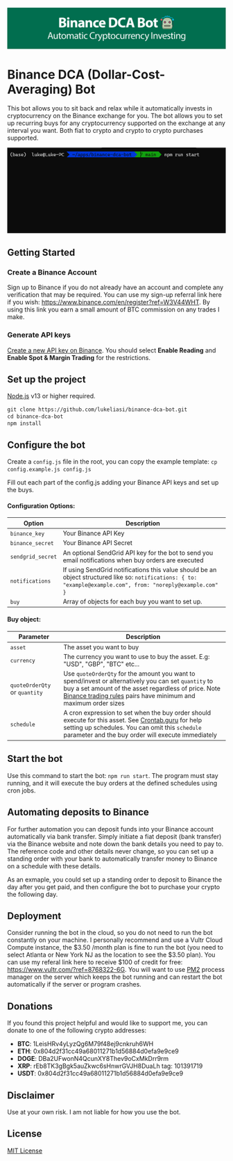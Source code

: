 ![Binance DCA Bot Banner](/banner.jpg)
# Binance DCA (Dollar-Cost-Averaging) Bot

This bot allows you to sit back and relax while it automatically invests in cryptocurrency on the Binance exchange for you. The bot allows you to set up recurring buys for any cryptocurrency supported on the exchange at any interval you want. Both fiat to crypto and crypto to crypto purchases supported.


![Binance DCA Bot Demo](/demo.gif)

## Getting Started
### Create a Binance Account
Sign up to Binance if you do not already have an account and complete any verification that may be required. You can use my sign-up referral link here if you wish: https://www.binance.com/en/register?ref=W3V44WHT. By using this link you earn a small amount of BTC commission on any trades I make.

### Generate API keys
[Create a new API key on Binance](https://www.binance.com/en/support/faq/360002502072). You should select **Enable Reading** and **Enable Spot & Margin Trading** for the restrictions.

## Set up the project
[Node.js](https://nodejs.org) v13 or higher required.
```
git clone https://github.com/lukeliasi/binance-dca-bot.git
cd binance-dca-bot
npm install
```

## Configure the bot
Create a `config.js` file in the root, you can copy the example template:
`cp config.example.js config.js`

Fill out each part of the config.js adding your Binance API keys and set up the buys.

#### Configuration Options:
| Option             | Description |
| -----------        | ----------- |
| `binance_key`      | Your Binance API Key |
| `binance_secret`   | Your Binance API Secret |
| `sendgrid_secret`  | An optional SendGrid API key for the bot to send you email notifications when buy orders are executed |
| `notifications`    | If using SendGrid notifications this value should be an object structured like so: `notifications: { to: "example@example.com", from: "noreply@example.com" }` |
| `buy`              | Array of objects for each buy you want to set up. |

#### Buy object:
| Parameter                     | Description |
| -----------                   | ----------- |
| `asset`                       | The asset you want to buy | 
| `currency`                    | The currency you want to use to buy the asset. E.g: "USD", "GBP", "BTC" etc... |
| `quoteOrderQty` or `quantity` | Use `quoteOrderQty` for the amount you want to spend/invest or alternatively you can set `quantity` to buy a set amount of the asset regardless of price. Note [Binance trading rules](https://www.binance.com/en/trade-rule) pairs have minimum and maximum order sizes  |
| `schedule`                    | A cron expression to set when the buy order should execute for this asset. See [Crontab.guru](https://crontab.guru/) for help setting up schedules. You can omit this `schedule` parameter and the buy order will execute immediately |

## Start the bot
Use this command to start the bot: `npm run start`. The program must stay running, and it will execute the buy orders at the defined schedules using cron jobs.

## Automating deposits to Binance
For further automation you can deposit funds into your Binance account automatically via bank transfer. Simply initiate a fiat deposit (bank transfer) via the Binance website and note down the bank details you need to pay to. The reference code and other details never change, so you can set up a standing order with your bank to automatically transfer money to Binance on a schedule with these details.

As an exmaple, you could set up a standing order to deposit to Binance the day after you get paid, and then configure the bot to purchase your crypto the following day.

## Deployment
Consider running the bot in the cloud, so you do not need to run the bot constantly on your machine. I personally recommend and use a Vultr Cloud Compute instance, the $3.50 /month plan is fine to run the bot (you need to select Atlanta or New York NJ as the location to see the $3.50 plan). You can use my referal link here to receive $100 of credit for free: https://www.vultr.com/?ref=8768322-6G. You will want to use [PM2](https://github.com/Unitech/pm2) process manager on the server which keeps the bot running and can restart the bot automatically if the server or program crashes.

## Donations
If you found this project helpful and would like to support me, you can donate to one of the following crypto addresses:

* **BTC**: 1LeisHRv4yLyzQg6M79f48ej9cnkruh6WH
* **ETH**: 0x804d2f31cc49a68011271b1d56884d0efa9e9ce9
* **DOGE**: DBa2UFwonN4QcunXY8Thev9oCxMkDrr9rm
* **XRP**: rEb8TK3gBgk5auZkwc6sHnwrGVJH8DuaLh tag: 101391719
* **USDT**: 0x804d2f31cc49a68011271b1d56884d0efa9e9ce9

## Disclaimer
Use at your own risk. I am not liable for how you use the bot.

## License
[MIT License](http://opensource.org/licenses/MIT)

